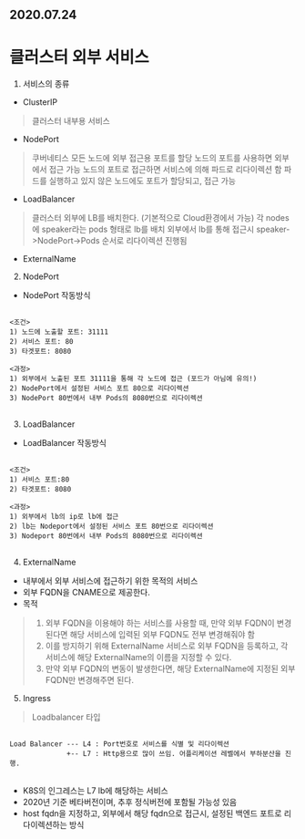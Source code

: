 2020.07.24
-----------

클러스터 외부 서비스
=================
1) 서비스의 종류
* ClusterIP
> 클러스터 내부용 서비스
* NodePort
> 쿠버네티스 모든 노드에 외부 접근용 포트를 할당
> 노드의 포트를 사용하면 외부에서 접근 가능
> 노드의 포트로 접근하면 서비스에 의해 파드로 리다이렉션 함
> 파드를 실행하고 있지 않은 노드에도 포트가 할당되고, 접근 가능
* LoadBalancer
> 클러스터 외부에 LB를 배치한다. (기본적으로 Cloud환경에서 가능)
> 각 nodes에 speaker라는 pods 형태로 lb를 배치
> 외부에서 lb를 통해 접근시 speaker->NodePort->Pods 순서로 리다이렉션 진행됨

* ExternalName

2) NodePort
* NodePort 작동방식
<pre>
<code>
<조건>
1) 노드에 노출할 포트: 31111
2) 서비스 포트: 80
3) 타겟포트: 8080

<과정>
1) 외부에서 노출된 포트 31111을 통해 각 노드에 접근 (포드가 아님에 유의!)
2) NodePort에서 설정된 서비스 포트 80으로 리다이렉션
3) NodePort 80번에서 내부 Pods의 8080번으로 리다이렉션
</code>
</pre>

3) LoadBalancer
* LoadBalancer 작동방식
<pre>
<code>
<조건>
1) 서비스 포트:80
2) 타겟포트: 8080

<과정>
1) 외부에서 lb의 ip로 lb에 접근
2) lb는 Nodeport에서 설정된 서비스 포트 80번으로 리다이렉션
3) Nodeport 80번에서 내부 Pods의 8080번으로 리다이렉션
</code>
</pre>

4) ExternalName
* 내부에서 외부 서비스에 접근하기 위한 목적의 서비스
* 외부 FQDN을 CNAME으로 제공한다.
* 목적
> 1) 외부 FQDN을 이용해야 하는 서비스를 사용할 때, 만약 외부 FQDN이 변경된다면 해당 서비스에 입력된 외부 FQDN도 전부 변경해줘야 함
> 2) 이를 방지하기 위해 ExternalName 서비스로 외부 FQDN을 등록하고, 각 서비스에 해당 ExternalName의 이름을 지정할 수 있다.
> 3) 만약 외부 FQDN의 변동이 발생한다면, 해당 ExternalName에 지정된 외부 FQDN만 변경해주면 된다.

5) Ingress
> Loadbalancer 타입
<pre>
<code>
Load Balancer --- L4 : Port번호로 서비스를 식별 및 리다이렉션
              +-- L7 : Http용으로 많이 쓰임. 어플리케이션 레벨에서 부하분산을 진행.
</code>
</pre>

* K8S의 인그레스는 L7 lb에 해당하는 서비스
* 2020년 기준 베타버전이며, 추후 정식버전에 포함될 가능성 있음
* host fqdn을 지정하고, 외부에서 해당 fqdn으로 접근시, 설정된 백엔드 포트로 리다이렉션하는 방식
